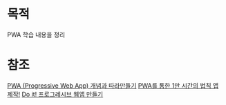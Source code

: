 # 목적
PWA 학습 내용을 정리

# 참조
<a href="https://youtu.be/FEBkne7Nyu4" target="_blank">PWA (Progressive Web App) 개념과 따라만들기</a>
<a href="https://www.youtube.com/watch?v=aF8gHaIrGmU&list=PLkfUwwo13dlVFhhrSyC0OfbG_3UzReUO0" target="_blank">PWA를 통한 1만 시간의 법칙 앱 제작!</a>
<a href="https://youtu.be/FEBkne7Nyu4" target="_blank">Do it! 프로그레시브 웹앱 만들기</a>
